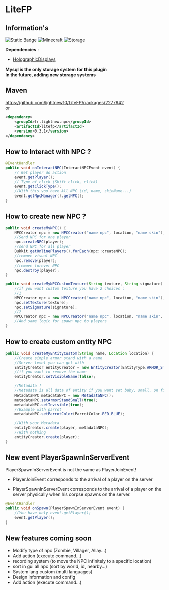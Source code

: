# LiteFP

## Information's

![Static Badge](https://img.shields.io/badge/By-lightnew-blue)
![Minecraft](https://img.shields.io/badge/Minecraft-1.20.1-brightgreen)
![Storage](https://img.shields.io/badge/Storage-MySQL-purple)


**Dependencies** :
 - [HolographicDisplays](https://ci.codemc.io/job/filoghost/job/HolographicDisplays/)

**Mysql is the only storage system for this plugin**
<br>
**In the future, adding new storage systems**

## Maven
https://github.com/lightnew10/LiteFP/packages/2277942
<br>
or
```xml
<dependency>
    <groupId>fr.lightnew.npc</groupId>
    <artifactId>litefp</artifactId>
    <version>0.3.1</version>
</dependency>
```

## How to Interact with NPC ?

```java
@EventHandler
public void onInteractNPC(InteractNPCEvent event) {
    // Get player do action
    event.getPlayer();
    // Type of click (Shift click, click)
    event.getClickType();
    //With this you have All NPC (id, name, skinName...)
    event.getNpcManager().getNPC();
}
```

## How to create new NPC ?

```java
public void createMyNPC() {
    NPCCreator npc = new NPCCreator("name npc", location, "name skin");
    //Send NPC for one player
    npc.createNPC(player);
    //send NPC for all player
    Bukkit.getOnlinePlayers().forEach(npc::createNPC);
    //remove visual NPC
    npc.remove(player);
    //remove forever NPC
    npc.destroy(player);
}

public void createMyNPCCustomTexture(String texture, String signature) {
    //if you want custom texture you have 2 choices :
    //1
    NPCCreator npc = new NPCCreator("name npc", location, "name skin");
    npc.setTexture(texture);
    npc.setSignature(signature);
    //2
    NPCCreator npc = new NPCCreator("name npc", location, "name skin", texture, signature);
    //And same logic for spawn npc to players
}
```

## How to create custom entity NPC

```java
public void createMyEntityCustom(String name, Location location) {
    //Create simple armor stand with a name
    //Server level you can get with 
    EntityCreator entityCreator = new EntityCreator(EntityType.ARMOR_STAND, player.getLocation(), ServerUtils.getServerLevel(), "test");
    //if you want to remove the name
    entityCreator.setVisibleName(false);

    //Metadata !
    //Metadata is all data of entity if you want set baby, small, on fire...
    MetadataNPC metadataNPC = new MetadataNPC();
    metadataNPC.setArmorStandSmall(true);
    metadataNPC.setInvisible(true);
    //Example with parrot
    metadataNPC.setParrotColor(ParrotColor.RED_BLUE);

    //With your Metadata
    entityCreator.create(player, metadataNPC);
    //With nothing
    entityCreator.create(player);
}
```

## New event PlayerSpawnInServerEvent
PlayerSpawnInServerEvent is not the same as PlayerJoinEvent! 

- PlayerJoinEvent corresponds to the arrival of a player on the server 

- PlayerSpawnInServerEvent corresponds to the arrival of a player on the server physically when his corpse spawns on the server.
```java
@EventHandler
public void onSpawn(PlayerSpawnInServerEvent event) {
    //You have only event.getPlayer();
    event.getPlayer();
}
```

## New features coming soon
- Modify type of npc (Zombie, Villager, Allay...)
- Add action (execute command...)
- recording system (to move the NPC infinitely to a specific location)
- sort in gui all npc (sort by world, id, nearby...)
- System lang custom (multi languages)
- Design information and config
- Add action (execute command...)
